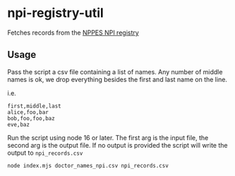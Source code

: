 # npi-registry-util

Fetches records from the [NPPES NPI registry](https://npiregistry.cms.hhs.gov/)

## Usage

Pass the script a csv file containing a list of names. Any number of middle names is ok, we drop everything besides the first and last name on the line.

i.e.

```
first,middle,last
alice,foo,bar
bob,foo,foo,baz
eve,baz
```

Run the script using node 16 or later. The first arg is the input file, the second arg is the output file. If no output is provided the script will write the output to `npi_records.csv`

```
node index.mjs doctor_names_npi.csv npi_records.csv
```
